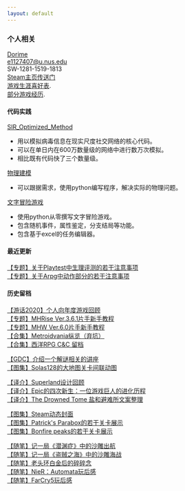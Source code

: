 ```yaml
---
layout: default
---
```


### 个人相关
[Dorime](https://www.youtube.com/watch?v=6xUnSVTh8fI&ab_channel=DeccaRecords)  
e1127407@u.nus.edu  
SW-1281-1519-1813  
[Steam主页传送门](https://steamcommunity.com/id/DorimeLam/)    
[游戏生涯喜好表](./another-page.html).  
[部分游戏经历](https://docs.qq.com/sheet/DZElVaWpTaUVMaXBF?tab=BB08J2).    

#### 代码实践
[SIR_Optimized_Method](https://github.com/DorimeL/SIR_Optimized_Method)    
- 用以模拟病毒信息在现实尺度社交网络的核心代码。  
- 可以在单日内在600万数量级的网络中进行数万次模拟。  
- 相比既有代码快了三个数量级。
  
[物理建模](https://github.com/DorimeL/PC-5215)  
- 可以跟据需求，使用python编写程序，解决实际的物理问题。

[文字冒险游戏](https://github.com/DorimeL/Siege-of-Hengshai)  
- 使用python从零撰写文字冒险游戏。  
- 包含随机事件，属性鉴定，分支结局等功能。  
- 包含基于excel的任务编辑器。  

#### 最近更新
[【专题】关于Playtest中生理评测的若干注意事项](https://docs.qq.com/doc/DZFpkeVdEcHFGU1ZD)  
[【专题】关于Arpg中动作部分的若干注意事项](https://docs.qq.com/doc/DZERqQld0dElQVG9k)  

#### 历史留档 
[【游话2020】个人向年度游戏回顾](https://zhuanlan.zhihu.com/p/468886141)   
[【专题】MHRise Ver.3.6.1片手新手教程](https://keylol.com/t778251-1-1)  
[【专题】MHW Ver.6.0片手新手教程](https://keylol.com/t506756-1-1)   
[【合集】Metroidvania纵览（弃坑）](/metroidvania/)    
[【合集】西洋RPG C&C 留档](https://space.bilibili.com/35092401/channel/seriesdetail?sid=3329589)  

[【GDC】介绍一个解谜相关的讲座](/Elyot-Grant/)   
[【图集】Solas128的大地图关卡间联动图](/solas128/)
  
[【译介】Superland设计回顾](/custom-url/)  
[【译介】Epic的四次新生：一位游戏巨人的进化历程](https://zhuanlan.zhihu.com/p/468881017)  
[【译介】The Drowned Tome 盐和避难所文案整理](/drowned-tome/)    

[【图集】Steam动态封面](/steamcover/)  
[【图集】Patrick's Parabox的若干关卡展示](/parabox/)  
[【图集】Bonfire peaks的若干关卡展示](/Bonfire-peaks/)   

[【随笔】记一局《潜渊症》中的沙雕出航](/Barotrauma/)  
[【随笔】记一局《盗贼之海》中的沙雕海战](/sea-of-thieves/)  
[【随笔】老头环白金后的碎碎念](https://zhuanlan.zhihu.com/p/487937138)  
[【随笔】NieR：Automata玩后感](/NieR-Automata/)   
[【随笔】FarCry5玩后感](/farcry5/)  


